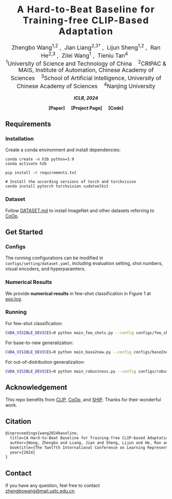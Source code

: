 <h1 align='center' style="text-align:center; font-weight:bold; font-size:2.0em;letter-spacing:2.0px;"> A Hard-to-Beat Baseline for Training-free CLIP-Based Adaptation </h1>

<p align='center' style="text-align:center;font-size:1.25em;">
    <a href="https://zhengbo.wang/" target="_blank" style="text-decoration: none;">Zhengbo Wang<sup>1,2</sup></a>&nbsp;,&nbsp;
    <a href="https://liangjian.xyz/" target="_blank" style="text-decoration: none;">Jian Liang<sup>2,3†</sup></a>&nbsp;,&nbsp;
    <a href="https://tomsheng21.github.io/" target="_blank" style="text-decoration: none;">Lijun Sheng<sup>1,2</sup></a>&nbsp;,&nbsp;
    <a href="https://scholar.google.com/citations?user=ayrg9AUAAAAJ&hl=en" target="_blank" style="text-decoration: none;">Ran He<sup>2,3</sup></a>&nbsp;,&nbsp; 
    <a href="http://staff.ustc.edu.cn/~zlwang/index_en.html" target="_blank" style="text-decoration: none;">Zilei Wang<sup>1</sup></a>&nbsp;,&nbsp; 
	<a href="https://scholar.google.com/citations?user=W-FGd_UAAAAJ&hl=en" target="_blank" style="text-decoration: none;">Tieniu Tan<sup>4</sup></a>&nbsp;&nbsp;
	<br>
<sup>1</sup>University of Science and Technology of China&nbsp;&nbsp;&nbsp;
<sup>2</sup>CRIPAC & MAIS, Institute of Automation, Chinese Academy of Sciences&nbsp;&nbsp;&nbsp;
<sup>3</sup>School of Artificial Intelligence, University of Chinese Academy of Sciences&nbsp;&nbsp;&nbsp;
<sup>4</sup>Nanjing University 
</p>


<p align='center';>
<b>
<em>ICLR, 2024</em> <br>
</b>
</p>
<p align='center' style="text-align:center;font-size:2.5 em;">
<b>
    <a href="https://openreview.net/forum?id=Js5PJPHDyY" target="_blank" style="text-decoration: none;">[Paper]</a>&nbsp;&nbsp;&nbsp;&nbsp;&nbsp;&nbsp;<a href="https://zhengbo.wang/ICLR24" target="_blank" style="text-decoration: none;">[Project Page]</a>&nbsp;&nbsp;&nbsp;&nbsp;&nbsp;&nbsp;<a href="https://github.com/mrflogs/ICLR24" target="_blank" style="text-decoration: none;">[Code]</a>
</b>
</p>





## Requirements
### Installation
Create a conda environment and install dependencies:
```
conda create -n h2b python=3.9
conda activate h2b

pip install -r requirements.txt

# Install the according versions of torch and torchvision
conda install pytorch torchvision cudatoolkit
```

### Dataset
Follow [DATASET.md](DATASET.md) to install ImageNet and other datasets referring to [CoOp](https://github.com/KaiyangZhou/CoOp).

## Get Started
### Configs
The running configurations can be modified in `configs/setting/dataset.yaml`, including evaluation setting, shot numbers, visual encoders, and hyperparamters. 

### Numerical Results
We provide  **numerical results** in few-shot classification in Figure 1 at [exp.log](exp.log).

### Running
For few-shot classification:
```bash
CUDA_VISIBLE_DEVICES=0 python main_few_shots.py --config configs/few_shots/dataset.yaml
```
For base-to-new generalization:
```bash
CUDA_VISIBLE_DEVICES=0 python main_base2new.py --config configs/base2new/dataset.yaml
```

For out-of-distribution generalizaiton:

```bash
CUDA_VISIBLE_DEVICES=0 python main_robustness.py --config configs/robustness/imagenet_rn50.yaml
```



## Acknowledgement

This repo benefits from [CLIP](https://github.com/openai/CLIP), [CoOp,](https://github.com/KaiyangZhou/Dassl.pytorch) and [SHIP](https://github.com/mrflogs/SHIP). Thanks for their wonderful work.

## Citation
```latex
@inproceedings{wang2024baseline,
  title={A Hard-to-Beat Baseline for Training-free CLIP-based Adaptation},
  author={Wang, Zhengbo and Liang, Jian and Sheng, Lijun and He, Ran and Wang, Zilei and Tan, Tieniu},
  booktitle={The Twelfth International Conference on Learning Representations (ICLR)},
  year={2024}
}
```

## Contact

If you have any question, feel free to contact zhengbowang@mail.ustc.edu.cn.